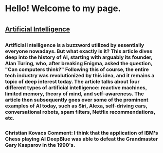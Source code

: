 # Hello! Welcome to my page.<h1>
## [Artificial Intelligence](https://builtin.com/artificial-intelligence) <h2>

### Artificial intelligence is a buzzword utilized by essentially everyone nowadays. But what exactly is it? This article dives deep into the history of AI, starting with arguably its founder, Alan Turing, who, after breaking Enigma, asked the question, "Can computers think?" Following this of course, the entire tech industry was revolutionized by this idea, and it remains a topic of deep interest today. The article talks about four different types of artificial intelligence: reactive machines, limited memory, theory of mind, and self-awareness. The article then subsequently goes over some of the prominent examples of AI today, such as Siri, Alexa, self-driving cars, conversational robots, spam filters, Netflix recommendations, etc. <h2>

### Christian Kovacs Comment: I think that the application of IBM's Chess playing AI DeepBlue was able to defeat the Grandmaster Gary Kasparov in the 1990's. <h2>